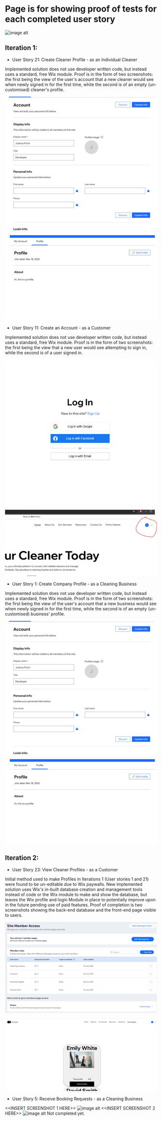 # Page is for showing proof of tests for each completed user story 
![image alt]()
## Iteration 1:

- User Story 21: Create Cleaner Profile - as an Individual Cleaner

Implemented solution does not use developer written code, but instead uses a standard, free Wix module. Proof is in the
form of two screenshots: the first being the view of the user's account that a new cleaner would see when newly signed in for the first time,
while the second is of an empty (un-customised) cleaner's profile.

![image alt](https://github.com/MartinArmstrongAU/CP3407_Group_Project/blob/71cb1faf0a914264e343c4cd0b114de52036b386/images/21and1dash1%20website%20account%20info.JPG)

![image alt](https://github.com/MartinArmstrongAU/CP3407_Group_Project/blob/71cb1faf0a914264e343c4cd0b114de52036b386/images/21and1dash2%20website%20profile%20page.JPG)

- User Story 11: Create an Account - as a Customer

Implemented solution does not use developer written code, but instead uses a standard, free Wix module. Proof is in the
form of two screenshots: the first being the view that a new user would see attempting to sign in, while the second is 
of a user signed in.


![image alt](https://github.com/MartinArmstrongAU/CP3407_Group_Project/blob/71cb1faf0a914264e343c4cd0b114de52036b386/images/11dash1%20login%20attempt.JPG)

![image alt](https://github.com/MartinArmstrongAU/CP3407_Group_Project/blob/71cb1faf0a914264e343c4cd0b114de52036b386/images/11dash2%20logged%20in%20user.JPG)

- User Story 1: Create Company Profile - as a Cleaning Business

Implemented solution does not use developer written code, but instead uses a standard, free Wix module. Proof is in the
form of two screenshots: the first being the view of the user's account that a new business would see when newly signed in for the first time,
while the second is of an empty (un-customised) business' profile.

![image alt](https://github.com/MartinArmstrongAU/CP3407_Group_Project/blob/71cb1faf0a914264e343c4cd0b114de52036b386/images/21and1dash1%20website%20account%20info.JPG)

![image alt](https://github.com/MartinArmstrongAU/CP3407_Group_Project/blob/71cb1faf0a914264e343c4cd0b114de52036b386/images/21and1dash2%20website%20profile%20page.JPG)

## Iteration 2:

- User Story 23: View Cleaner Profiles - as a Customer

Initial method used to make Profiles in Iterations 1 (User stories 1 and 21) were found to be un-editable due to Wix paywalls. 
New implemented solution uses Wix's in-built database creation and management tools instead of code or the Wix module to 
make and show the database, but leaves the Wix profile and login Module in place to potentially improve upon in the future
pending use of paid features. Proof of completion is two screenshots showing the back-end database and the front-end
page visible to users.

![image alt](https://github.com/MartinArmstrongAU/CP3407_Group_Project/blob/71cb1faf0a914264e343c4cd0b114de52036b386/images/23dash1%20backend%20of%20member%20roles.JPG)

![image alt](https://github.com/MartinArmstrongAU/CP3407_Group_Project/blob/71cb1faf0a914264e343c4cd0b114de52036b386/images/23dash2%20find%20a%20cleaner%20page.JPG)

- User Story 5: Receive Booking Requests - as a Cleaning Business

<<INSERT SCREENSHOT 1 HERE>>
![image alt]()
<<INSERT SCREENSHOT 2 HERE>>
![image alt]()
Not completed yet.

